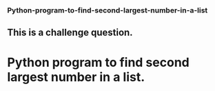 ### Python-program-to-find-second-largest-number-in-a-list
## This is a challenge question.
# Python program to find second largest number in a list.
